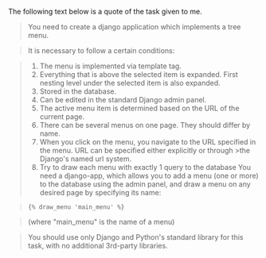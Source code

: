 The following text below is a quote of the task given to me.

>You need to create a django application which implements a tree menu.

>It is necessary to follow a certain conditions:

>1. The menu is implemented via template tag.
>2. Everything that is above the selected item is expanded. First nesting level under the selected item is also expanded.
>3. Stored in the database.
>4. Can be edited in the standard Django admin panel.
>5. The active menu item is determined based on the URL of the current page.
>6. There can be several menus on one page. They should differ by name.
>7. When you click on the menu, you navigate to the URL specified in the menu. URL can be specified either explicitly or through >the Django's named url system.
>8. Try to draw each menu with exactly 1 query to the database
>You need a django-app, which allows you to add a menu (one or more) to the database using the admin panel, and draw a menu on any desired page by specifying its name:

>`{% draw_menu 'main_menu' %}`

>(where "main_menu" is the name of a menu)

>You should use only Django and Python's standard library for this task, with no additional 3rd-party libraries.
